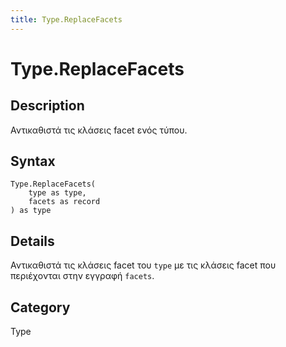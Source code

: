 ```yaml
---
title: Type.ReplaceFacets
---
```


# Type.ReplaceFacets


## Description

Αντικαθιστά τις κλάσεις facet ενός τύπου.


## Syntax

```powerquery
Type.ReplaceFacets(
    type as type,
    facets as record
) as type
```


## Details

Αντικαθιστά τις κλάσεις facet του <code>type</code> με τις κλάσεις facet που περιέχονται στην εγγραφή <code>facets</code>.



## Category
Type
